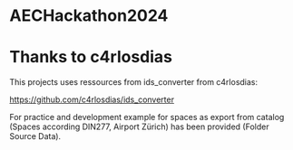 # AECHackathon2024

# Thanks to c4rlosdias

This projects uses ressources from ids_converter from c4rlosdias:

https://github.com/c4rlosdias/ids_converter

For practice and development example for spaces as export from catalog (Spaces according DIN277, Airport Zürich) has been provided (Folder Source Data).